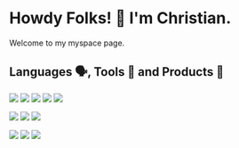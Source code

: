 # Howdy Folks! 👋 I'm Christian.

Welcome to my myspace page.

## Languages 🗣, Tools 🔧 and Products 🎁
<p>
<img src="https://img.shields.io/static/v1?message=go&label=&logo=go&color=blue&style=for-the-badge"/>
<img src="https://img.shields.io/static/v1?message=Python&label=&logo=python&color=yellow&style=for-the-badge"/>
<img src="https://img.shields.io/static/v1?message=JavaScript&label=&logo=JavaScript&color=black&style=for-the-badge"/>
<img src="https://img.shields.io/static/v1?message=Java&label=&logo=Java&color=red&style=for-the-badge"/>
<img src="https://img.shields.io/static/v1?message=c%2B%2B&label=&logo=c%2B%2B&color=lightblue&style=for-the-badge"/>
</p>
<p>
<img src="https://img.shields.io/static/v1?message=TF&label=&logo=terraform&color=purple&style=for-the-badge"/>
<img src="https://img.shields.io/static/v1?message=git&label=&logo=git&color=white&style=for-the-badge"/>
<img src="https://img.shields.io/static/v1?message=containers&label=&logo=docker&color=lightblue&style=for-the-badge"/>
</p>
<p>
<img src="https://img.shields.io/static/v1?message=github&label=&logo=github&color=grey&style=for-the-badge"/>
<img src="https://img.shields.io/static/v1?message=AWS&label=&logo=amazon+aws&color=yellow&style=for-the-badge"/>
<img src="https://img.shields.io/static/v1?message=CircleCI&label=&logo=circleci&color=green&style=for-the-badge"/>
</p>